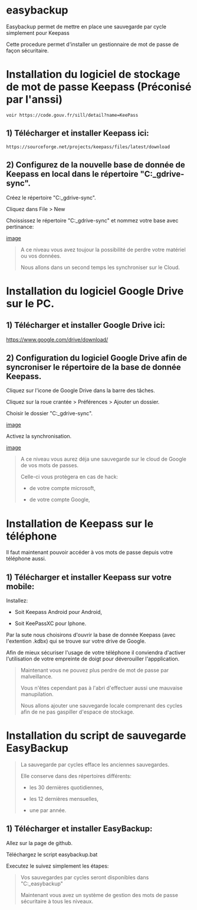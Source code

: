 # easybackup
Easybackup permet de mettre en place une sauvegarde par cycle simplement pour Keepass



Cette procedure permet d'installer un gestionnaire de mot de passe de façon sécuritaire.

# Installation du logiciel de stockage de mot de passe Keepass (Préconisé par l'anssi)
	voir https://code.gouv.fr/sill/detail?name=KeePass
	
## 1) Télécharger et installer Keepass ici:

	https://sourceforge.net/projects/keepass/files/latest/download
	
## 2) Configurez de la nouvelle base de donnée de Keepass en local dans le répertoire "C:\_gdrive-sync\".

Créez le répertoire "C:\_gdrive-sync\".

Cliquez dans File > New 

Choississez le répertoire "C:\_gdrive-sync\" et nommez votre base avec pertinance:

[image](assets/Keepass_new_db.png)

> A ce niveau vous avez toujour la possibilité de perdre votre matériel ou vos données.
>
> Nous allons dans un second temps les synchroniser sur le Cloud.


# Installation du logiciel Google Drive sur le PC.

## 1) Télécharger et installer Google Drive ici:

https://www.google.com/drive/download/

## 2) Configuration du logiciel Google Drive afin de syncroniser le répertoire de la base de donnée Keepass.

Cliquez sur l'icone de Google Drive dans la barre des tâches.

Cliquez sur la roue crantée > Préférences > Ajouter un dossier.

Choisir le dossier "C:\_gdrive-sync\".

[image](assets/gdrive_folder.png)

Activez la synchronisation.

[image](assets/gdrive_param.png)


> A ce niveau vous aurez déja une sauvegarde sur le cloud de Google de vos mots de passes.
>
> Celle-ci vous protègera en cas de hack:
>
> - de votre compte microsoft,
>
> - de votre compte Google,

# Installation de Keepass sur le téléphone

Il faut maintenant pouvoir accéder à vos mots de passe depuis votre téléphone aussi.
 
## 1) Télécharger et installer Keepass sur votre mobile:

Installez:

 - Soit Keepass Android pour Android,
 
 - Soit KeePassXC pour Iphone.

Par la sute nous choisirons d'ouvrir la base de donnée Keepass (avec l'extention .kdbx) qui se trouve sur votre drive de Google.

Afin de mieux sécuriser l'usage de votre téléphone il conviendra d'activer l'utilisation de votre empreinte de doigt pour déverouiller l'appplication.


> Maintenant vous ne pouvez plus perdre de mot de passe par malveillance.
>
> Vous n'êtes cependant pas à l'abri d'effectuer aussi une mauvaise manupilation.
>
> Nous allons ajouter une sauvegarde locale comprenant des cycles afin de ne pas gaspiller d'espace de stockage.


# Installation du script de sauvegarde EasyBackup

> La sauvegarde par cycles efface les anciennes sauvegardes.
>
> Elle conserve dans des répertoires différents:
>
> - les 30 dernières quotidiennes,
>
> - les 12 dernières mensuelles,
>
> - une par année.
 
## 1) Télécharger et installer EasyBackup:

Allez sur la page de github.

Téléchargez le script easybackup.bat

Executez le suivez simplement les étapes:



> Vos sauvegardes par cycles seront disponibles dans "C:\_easybackup"
>
> Maintenant vous avez un système de gestion des mots de passe sécuritaire à tous les niveaux.
